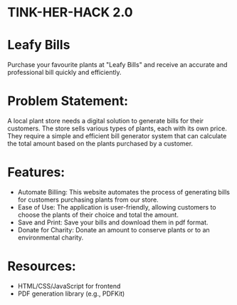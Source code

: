 # TINK-HER-HACK 2.0
# Leafy Bills
Purchase your favourite plants at "Leafy Bills" and receive an accurate and professional bill quickly and efficiently.

# Problem Statement:
A local plant store needs a digital solution to generate bills for their customers. The store sells various types of plants, each with its own price. They require a simple and efficient bill generator system that can calculate the total amount based on the plants purchased by a customer.
# Features:
* Automate Billing: This website automates the process of generating bills for customers purchasing plants from our store.
* Ease of Use: The application is user-friendly, allowing customers to choose the plants of their choice and total the amount.
* Save and Print: Save your bills and download them in pdf format.
* Donate for Charity: Donate an amount to conserve plants or to an environmental charity.
# Resources: 
* HTML/CSS/JavaScript for frontend
* PDF generation library (e.g., PDFKit)
